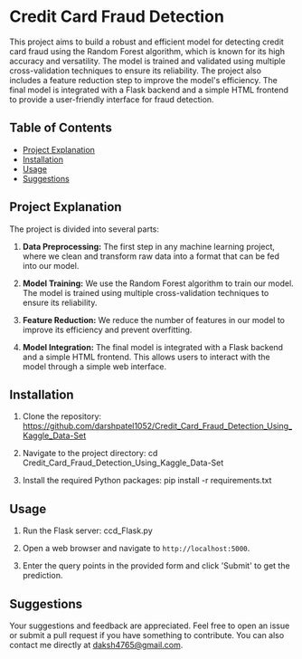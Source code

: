 # Credit Card Fraud Detection

This project aims to build a robust and efficient model for detecting credit card fraud using the Random Forest algorithm, which is known for its high accuracy and versatility. The model is trained and validated using multiple cross-validation techniques to ensure its reliability. The project also includes a feature reduction step to improve the model's efficiency. The final model is integrated with a Flask backend and a simple HTML frontend to provide a user-friendly interface for fraud detection.

## Table of Contents

- [Project Explanation](#project-explanation)
- [Installation](#installation)
- [Usage](#usage)
- [Suggestions](#suggestions)

## Project Explanation

The project is divided into several parts:

1. **Data Preprocessing:** The first step in any machine learning project, where we clean and transform raw data into a format that can be fed into our model.

2. **Model Training:** We use the Random Forest algorithm to train our model. The model is trained using multiple cross-validation techniques to ensure its reliability.

3. **Feature Reduction:** We reduce the number of features in our model to improve its efficiency and prevent overfitting.

4. **Model Integration:** The final model is integrated with a Flask backend and a simple HTML frontend. This allows users to interact with the model through a simple web interface.

## Installation

1. Clone the repository:
https://github.com/darshpatel1052/Credit_Card_Fraud_Detection_Using_Kaggle_Data-Set

2. Navigate to the project directory:
cd Credit_Card_Fraud_Detection_Using_Kaggle_Data-Set

3. Install the required Python packages:
pip install -r requirements.txt


## Usage

1. Run the Flask server:
ccd_Flask.py

2. Open a web browser and navigate to `http://localhost:5000`.

3. Enter the query points in the provided form and click 'Submit' to get the prediction.

## Suggestions

Your suggestions and feedback are appreciated. Feel free to open an issue or submit a pull request if you have something to contribute. You can also contact me directly at daksh4765@gmail.com.